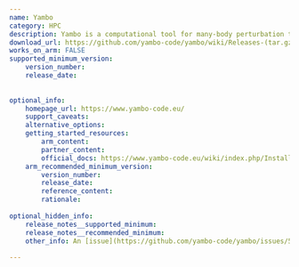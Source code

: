 ```yaml
---
name: Yambo
category: HPC
description: Yambo is a computational tool for many-body perturbation theory, used to analyze electronic properties of materials in solid-state physics.
download_url: https://github.com/yambo-code/yambo/wiki/Releases-(tar.gz-format)
works_on_arm: FALSE
supported_minimum_version:
    version_number:
    release_date:
 
 
optional_info:
    homepage_url: https://www.yambo-code.eu/
    support_caveats:
    alternative_options:
    getting_started_resources:
        arm_content:
        partner_content:
        official_docs: https://www.yambo-code.eu/wiki/index.php/Install_Yambo_on_Ubuntu/LinuxMint
    arm_recommended_minimum_version:
        version_number:
        release_date:
        reference_content:
        rationale:
 
optional_hidden_info:
    release_notes__supported_minimum:
    release_notes__recommended_minimum:
    other_info: An [issue](https://github.com/yambo-code/yambo/issues/53) has been raised regarding aarch64 support but issue is still open with no resolution also tried to build the latest version of yambo but it is failing with reason "Platform <aarch64-unknown-linux-gnu> is not supported".
 
---
```

